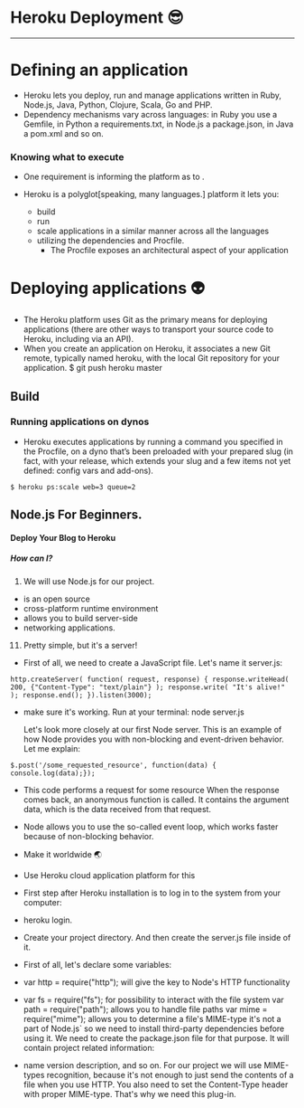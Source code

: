 # Heroku Deployment 😎

---

# Defining an application
- Heroku lets you deploy, run and manage applications written in Ruby, Node.js, Java, Python, Clojure, Scala, Go and PHP.
- Dependency mechanisms vary across languages: in Ruby you use a Gemfile, in Python a requirements.txt, in Node.js a package.json, in Java a pom.xml and so on.

### Knowing what to execute
- One requirement is informing the platform as to .

- Heroku is a polyglot[speaking, many languages.] platform it lets you:
    - build
    - run
    - scale applications in a similar manner across all the languages
    - utilizing the dependencies and Procfile.
        - The Procfile exposes an architectural aspect of your application
# Deploying applications 👽
- The Heroku platform uses Git as the primary means for deploying applications (there are other ways to transport your source code to Heroku, including via an API).
- When you create an application on Heroku, it associates a new Git remote, typically named heroku, with the local Git repository for your application. $ git push heroku master
## Build
### Running applications on dynos
- Heroku executes applications by running a command you specified in the Procfile, on a dyno that’s been preloaded with your prepared slug (in fact, with your release, which extends your slug and a few items not yet defined: config vars and add-ons).

`$ heroku ps:scale web=3 queue=2`

## Node.js For Beginners.
#### Deploy Your Blog to Heroku
##### How can I?
1. We will use Node.js for our project.
- is an open source
- cross-platform runtime environment
- allows you to build server-side
- networking applications.
11. Pretty simple, but it's a server!
- First of all, we need to create a JavaScript file. Let's name it server.js:


`http.createServer( function( request, response) {
response.writeHead( 200, {"Content-Type": "text/plain"} );
response.write( "It's alive!" );
response.end();
}).listen(3000);`
- make sure it's working. Run at your terminal: node server.js

    Let's look more closely at our first Node server. This is an example of how Node provides you with non-blocking and event-driven behavior. Let me explain:

`$.post('/some_requested_resource', function(data) { console.log(data);});`

- This code performs a request for some resource
    When the response comes back, an anonymous function is called. It contains the argument data, which is the data received from that request.
- Node allows you to use the so-called event loop, which works faster because of non-blocking behavior.
- Make it worldwide 🌏
- Use Heroku cloud application platform for this

- First step after Heroku installation is to log in to the system from your computer:

- heroku login.

- Create your project directory. And then create the server.js file inside of it.

- First of all, let's declare some variables:

- var http = require("http"); will give the key to Node's HTTP functionality
- var fs = require("fs"); for possibility to interact with the file system
    var path = require("path"); allows you to handle file paths
    var mime = require("mime"); allows you to determine a file's MIME-type it's not a part of Node.js`
    so we need to install third-party dependencies before using it. We need to create the package.json file for that purpose. It will contain project related information:

- name
    version
    description, and so on.
    For our project we will use MIME-types recognition, because it's not enough to just send the contents of a file when you use HTTP. You also need to set the Content-Type header with proper MIME-type. That's why we need this plug-in.